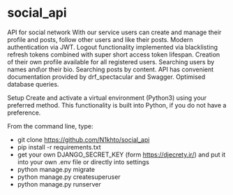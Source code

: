 # social_api

API for social network 
With our service users can create and manage their profile and posts, follow other users and like their posts.
Modern authentication via JWT.
Logout functionality implemented via blacklisting refresh tokens combined with super short access token lifespan.
Creation of their own profile available for all registered users.
Searching users by names and\or their bio.
Searching posts by content.
API has convenient documentation provided by drf_spectacular and Swagger.
Optimised database queries.

Setup
Create and activate a virtual environment (Python3) using your preferred method. 
This functionality is built into Python, if you do not have a preference.

From the command line, type:

 - git clone https://github.com/N1khto/social_api
 - pip install -r requirements.txt
 - get your own DJANGO_SECRET_KEY (form https://djecrety.ir/) 
and put it into your own .env file or directly into settings
 - python manage.py migrate
 - python manage.py createsuperuser 
 - python manage.py runserver
